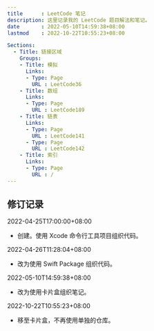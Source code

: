 ```yaml
---
title      : LeetCode 笔记
description: 这里记录我的 LeetCode 题目解法和笔记。
date       : 2022-05-10T14:59:38+08:00
lastmod    : 2022-10-22T10:55:23+08:00

Sections:
  - Title: 链接区域
    Groups:
    - Title: 模拟
      Links:
      - Type: Page
        URL : LeetCode36
    - Title: 数组
      Links:
      - Type: Page
        URL : LeetCode189
    - Title: 链表
      Links:
      - Type: Page
        URL : LeetCode141
      - Type: Page
        URL : LeetCode142
    - Title: 索引
      Links:
      - Type: Page
        URL : /
---
```


## 修订记录

2022-04-25T17:00:00+08:00
* 创建。使用 Xcode 命令行工具项目组织代码。

2022-04-26T11:28:04+08:00
* 改为使用 Swift Package 组织代码。

2022-05-10T14:59:38+08:00
* 改为使用卡片盒组织笔记。

2022-10-22T10:55:23+08:00
* 移至卡片盒，不再使用单独的仓库。